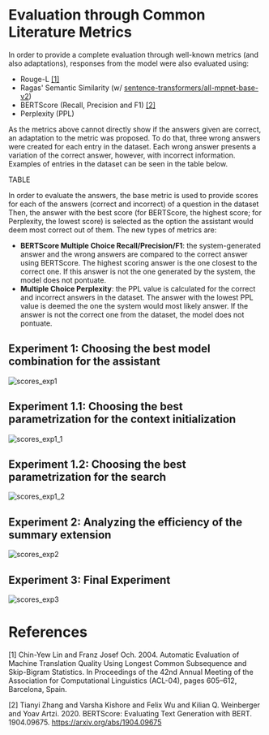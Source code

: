 # Evaluation through Common Literature Metrics
In order to provide a complete evaluation through well-known metrics (and also adaptations), responses from the model were also evaluated using:
- Rouge-L [[1]](#1)
- Ragas' Semantic Similarity (w/ [sentence-transformers/all-mpnet-base-v2](https://huggingface.co/sentence-transformers/all-mpnet-base-v2))
- BERTScore (Recall, Precision and F1) [[2]](#2)
- Perplexity (PPL)

As the metrics above cannot directly show if the answers given are correct, an adaptation to the metric was proposed.
To do that, three wrong answers were created for each entry in the dataset.
Each wrong answer presents a variation of the correct answer, however, with incorrect information.
Examples of entries in the dataset can be seen in the table below.

TABLE

In order to evaluate the answers, the base metric is used to provide scores for each of the answers (correct and incorrect) of a question in the dataset
Then, the answer with the best score (for BERTScore, the highest score; for Perplexity, the lowest score) is selected as the option the assistant would deem most correct out of them.
The new types of metrics are:

- **BERTScore Multiple Choice Recall/Precision/F1**: the system-generated answer and the wrong answers are compared to the correct answer using BERTScore. The highest scoring answer is the one closest to the correct one. If this answer is not the one generated by the system, the model does not pontuate.
- **Multiple Choice Perplexity**: the PPL value is calculated for the correct and incorrect answers in the dataset. The answer with the lowest PPL value is deemed the one the system would most likely answer. If the answer is not the correct one from the dataset, the model does not pontuate.

## Experiment 1: Choosing the best model combination for the assistant
![scores_exp1](https://github.com/user-attachments/assets/760c9fb6-3ce6-4288-a9f0-117b1267d31e)

## Experiment 1.1: Choosing the best parametrization for the context initialization
![scores_exp1_1](https://github.com/user-attachments/assets/d32e0dd9-9e3a-4270-8b25-4187affc0fed)

## Experiment 1.2: Choosing the best parametrization for the search
![scores_exp1_2](https://github.com/user-attachments/assets/f7b798c5-2a7e-4165-a627-e475c2e6d223)

## Experiment 2: Analyzing the efficiency of the summary extension
![scores_exp2](https://github.com/user-attachments/assets/d0f1e3eb-c69b-46df-8725-dc56173243cf)

## Experiment 3: Final Experiment
![scores_exp3](https://github.com/user-attachments/assets/f5fddef8-05c3-48fa-b37c-ad3d437d2f9e)

# References
<a id="1">[1]</a>
Chin-Yew Lin and Franz Josef Och. 2004. Automatic Evaluation of Machine Translation Quality Using Longest Common Subsequence and Skip-Bigram Statistics. In Proceedings of the 42nd Annual Meeting of the Association for Computational Linguistics (ACL-04), pages 605–612, Barcelona, Spain.

<a id="2">[2]</a>
Tianyi Zhang and Varsha Kishore and Felix Wu and Kilian Q. Weinberger and Yoav Artzi. 2020. BERTScore: Evaluating Text Generation with BERT. 1904.09675. https://arxiv.org/abs/1904.09675

